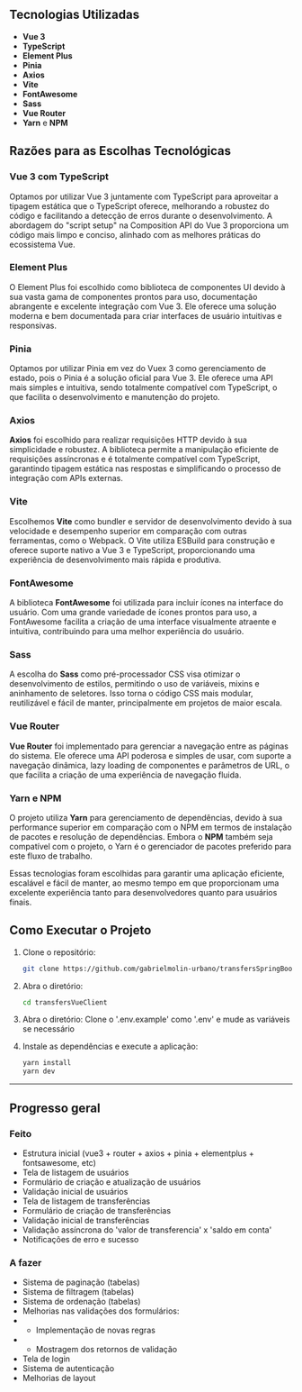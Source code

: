 ## Tecnologias Utilizadas

- **Vue 3**
- **TypeScript**
- **Element Plus**
- **Pinia**
- **Axios**
- **Vite**
- **FontAwesome**
- **Sass**
- **Vue Router**
- **Yarn** e **NPM**

## Razões para as Escolhas Tecnológicas

### Vue 3 com TypeScript
Optamos por utilizar Vue 3 juntamente com TypeScript para aproveitar a tipagem estática que o TypeScript oferece, melhorando a robustez do código e facilitando a detecção de erros durante o desenvolvimento. A abordagem do "script setup" na Composition API do Vue 3 proporciona um código mais limpo e conciso, alinhado com as melhores práticas do ecossistema Vue.

### Element Plus
O Element Plus foi escolhido como biblioteca de componentes UI devido à sua vasta gama de componentes prontos para uso, documentação abrangente e excelente integração com Vue 3. Ele oferece uma solução moderna e bem documentada para criar interfaces de usuário intuitivas e responsivas.

### Pinia
Optamos por utilizar Pinia em vez do Vuex 3 como gerenciamento de estado, pois o Pinia é a solução oficial para Vue 3. Ele oferece uma API mais simples e intuitiva, sendo totalmente compatível com TypeScript, o que facilita o desenvolvimento e manutenção do projeto.

### Axios
**Axios** foi escolhido para realizar requisições HTTP devido à sua simplicidade e robustez. A biblioteca permite a manipulação eficiente de requisições assíncronas e é totalmente compatível com TypeScript, garantindo tipagem estática nas respostas e simplificando o processo de integração com APIs externas.

### Vite
Escolhemos **Vite** como bundler e servidor de desenvolvimento devido à sua velocidade e desempenho superior em comparação com outras ferramentas, como o Webpack. O Vite utiliza ESBuild para construção e oferece suporte nativo a Vue 3 e TypeScript, proporcionando uma experiência de desenvolvimento mais rápida e produtiva.

### FontAwesome
A biblioteca **FontAwesome** foi utilizada para incluir ícones na interface do usuário. Com uma grande variedade de ícones prontos para uso, a FontAwesome facilita a criação de uma interface visualmente atraente e intuitiva, contribuindo para uma melhor experiência do usuário.

### Sass
A escolha do **Sass** como pré-processador CSS visa otimizar o desenvolvimento de estilos, permitindo o uso de variáveis, mixins e aninhamento de seletores. Isso torna o código CSS mais modular, reutilizável e fácil de manter, principalmente em projetos de maior escala.

### Vue Router
**Vue Router** foi implementado para gerenciar a navegação entre as páginas do sistema. Ele oferece uma API poderosa e simples de usar, com suporte a navegação dinâmica, lazy loading de componentes e parâmetros de URL, o que facilita a criação de uma experiência de navegação fluida.

### Yarn e NPM
O projeto utiliza **Yarn** para gerenciamento de dependências, devido à sua performance superior em comparação com o NPM em termos de instalação de pacotes e resolução de dependências. Embora o **NPM** também seja compatível com o projeto, o Yarn é o gerenciador de pacotes preferido para este fluxo de trabalho. 

Essas tecnologias foram escolhidas para garantir uma aplicação eficiente, escalável e fácil de manter, ao mesmo tempo em que proporcionam uma excelente experiência tanto para desenvolvedores quanto para usuários finais.

## Como Executar o Projeto

1. Clone o repositório:

   ```bash
   git clone https://github.com/gabrielmolin-urbano/transfersSpringBootAPI
   ```

2. Abra o diretório:

   ```bash
   cd transfersVueClient
   ```

3. Abra o diretório:
   Clone o '.env.example' como '.env' e mude as variáveis se necessário

4. Instale as dependências e execute a aplicação:

   ```bash
   yarn install
   yarn dev
   ```

------------------------------------------
## Progresso geral

### Feito
- Estrutura inicial (vue3 + router + axios + pinia + elementplus + fontsawesome, etc)
- Tela de listagem de usuários
- Formulário de criação e atualização de usuários
- Validação inicial de usuários
- Tela de listagem de transferências
- Formulário de criação de transferências
- Validação inicial de transferências
- Validação assíncrona do 'valor de transferencia' x 'saldo em conta'
- Notificações de erro e sucesso 

### A fazer
- Sistema de paginação (tabelas)
- Sistema de filtragem (tabelas)
- Sistema de ordenação (tabelas)
- Melhorias nas validações dos formulários:
- - Implementação de novas regras
- - Mostragem dos retornos de validação
- Tela de login
- Sistema de autenticação
- Melhorias de layout